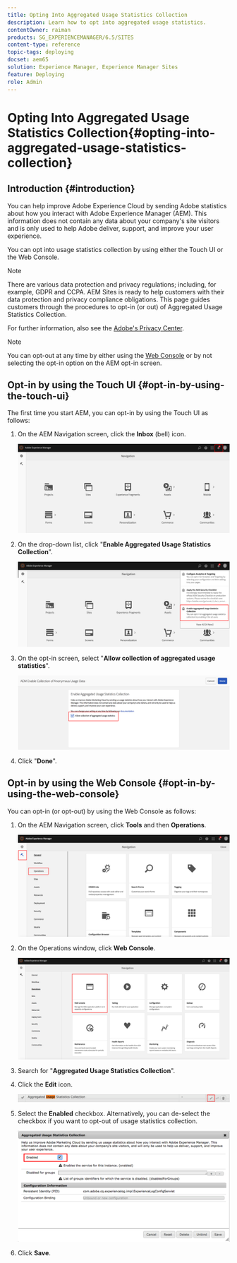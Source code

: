 ```yaml
---
title: Opting Into Aggregated Usage Statistics Collection
description: Learn how to opt into aggregated usage statistics.
contentOwner: raiman
products: SG_EXPERIENCEMANAGER/6.5/SITES
content-type: reference
topic-tags: deploying
docset: aem65
solution: Experience Manager, Experience Manager Sites
feature: Deploying
role: Admin
---
```

# Opting Into Aggregated Usage Statistics Collection{#opting-into-aggregated-usage-statistics-collection}

## Introduction {#introduction}

You can help improve Adobe Experience Cloud by sending Adobe statistics about how you interact with Adobe Experience Manager (AEM). This information does not contain any data about your company's site visitors and is only used to help Adobe deliver, support, and improve your user experience.

You can opt into usage statistics collection by using either the Touch UI or the Web Console.

>[!NOTE]
>
>There are various data protection and privacy regulations; including, for example, GDPR and CCPA. AEM Sites is ready to help customers with their data protection and privacy compliance obligations. This page guides customers through the procedures to opt-in (or out) of Aggregated Usage Statistics Collection.
>
>For further information, also see the [Adobe's Privacy Center](https://www.adobe.com/privacy.html).

>[!NOTE]
>
>You can opt-out at any time by either using the [Web Console](/help/sites-deploying/opt-in-aggregated-usage-statistics.md#opt-in-by-using-the-web-console) or by not selecting the opt-in option on the AEM opt-in screen.

## Opt-in by using the Touch UI {#opt-in-by-using-the-touch-ui}

The first time you start AEM, you can opt-in by using the Touch UI as follows:

1. On the AEM Navigation screen, click the **Inbox** (bell) icon.

   ![usage_statisticsnavigationscreen](assets/usage_statisticsnavigationscreen.png)

1. On the drop-down list, click "**Enable Aggregated Usage Statistics Collection**".

   ![usage_statisticsnavigationscreen2](assets/usage_statisticsnavigationscreen2.png)

1. On the opt-in screen, select "**Allow collection of aggregated usage statistics**".

   ![usage_statisticsopt-inscreen](assets/usage_statisticsopt-inscreen.png)

1. Click "**Done**".

## Opt-in by using the Web Console {#opt-in-by-using-the-web-console}

You can opt-in (or opt-out) by using the Web Console as follows:

1. On the AEM Navigation screen, click **Tools** and then **Operations**.

   ![usage_statisticsopsdashboard](assets/usage_statisticsopsdashboard.png)

1. On the Operations window, click **Web Console**.

   ![usage_statisticswebconsole](assets/usage_statisticswebconsole.png)

1. Search for "**Aggregated Usage Statistics Collection**".
1. Click the **Edit** icon.

   ![usage_statisticscollectionedit](assets/usage_statisticscollectionedit.png)

1. Select the **Enabled** checkbox. Alternatively, you can de-select the checkbox if you want to opt-out of usage statistics collection.

   ![usage_statisticsselect](assets/usage_statisticsselect.png)

1. Click **Save**.
